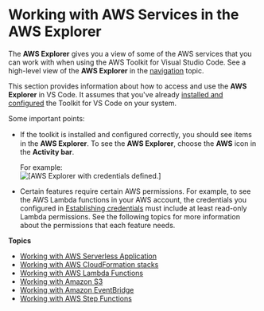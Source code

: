 # Working with AWS Services in the AWS Explorer<a name="aws-explorer"></a>

The **AWS Explorer** gives you a view of some of the AWS services that you can work with when using the AWS Toolkit for Visual Studio Code\. See a high\-level view of the **AWS Explorer** in the [navigation](toolkit-navigation.md#aws-explorer-basic-ui) topic\.

 This section provides information about how to access and use the **AWS Explorer** in VS Code\. It assumes that you've already [installed and configured](setting-up.md) the Toolkit for VS Code on your system\.

Some important points:
+ If the toolkit is installed and conﬁgured correctly, you should see items in the **AWS Explorer**\. To see the **AWS Explorer**, choose the **AWS** icon in the **Activity bar**\.

  For example:  
![\[AWS Explorer with credentials defined.\]](http://docs.aws.amazon.com/toolkit-for-vscode/latest/userguide/images/aws-explorer-with-cred.png)
+ Certain features require certain AWS permissions\. For example, to see the AWS Lambda functions in your AWS account, the credentials you configured in [Establishing credentials](establish-credentials.md) must include at least read\-only Lambda permissions\. See the following topics for more information about the permissions that each feature needs\.

**Topics**
+ [Working with AWS Serverless Application](serverless-apps.md)
+ [Working with AWS CloudFormation stacks](cloudformation.md)
+ [Working with AWS Lambda Functions](building-lambda.md)
+ [Working with Amazon S3](s3.md)
+ [Working with Amazon EventBridge](eventbridge.md)
+ [Working with AWS Step Functions](stepfunctions.md)